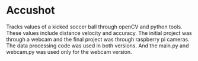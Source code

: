 # Accushot
Tracks values of a kicked soccer ball through openCV and python tools.  These values include distance velocity and accuracy. The initial project was through a webcam and the final project was through raspberry pi cameras.
The data processing code was used in both versions. And the main.py and webcam.py was used only for the webcam version.
